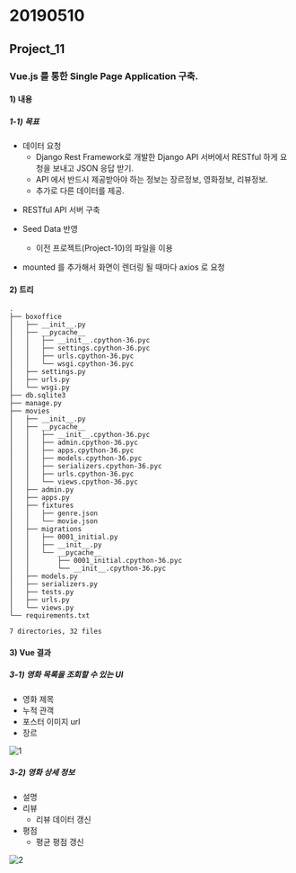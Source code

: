 # 20190510

## Project_11

### Vue.js 를 통한 Single Page Application 구축.



#### 1) 내용

##### 1-1) 목표

* 데이터 요청
  * Django Rest Framework로 개발한 Django API 서버에서 RESTful 하게 요청을 보내고 JSON 응답
     받기.
  * API 에서 반드시 제공받아야 하는 정보는 장르정보, 영화정보, 리뷰정보.
  * 추가로 다른 데이터를 제공.

- RESTful API 서버 구축
- Seed Data 반영

  - 이전 프로젝트(Project-10)의 파일을 이용
-  mounted 를 추가해서 화면이 렌더링 될 때마다 axios 로 요청



#### 2)  트리

```
.
├── boxoffice
│   ├── __init__.py
│   ├── __pycache__
│   │   ├── __init__.cpython-36.pyc
│   │   ├── settings.cpython-36.pyc
│   │   ├── urls.cpython-36.pyc
│   │   └── wsgi.cpython-36.pyc
│   ├── settings.py
│   ├── urls.py
│   └── wsgi.py
├── db.sqlite3
├── manage.py
├── movies
│   ├── __init__.py
│   ├── __pycache__
│   │   ├── __init__.cpython-36.pyc
│   │   ├── admin.cpython-36.pyc
│   │   ├── apps.cpython-36.pyc
│   │   ├── models.cpython-36.pyc
│   │   ├── serializers.cpython-36.pyc
│   │   ├── urls.cpython-36.pyc
│   │   └── views.cpython-36.pyc
│   ├── admin.py
│   ├── apps.py
│   ├── fixtures
│   │   ├── genre.json
│   │   └── movie.json
│   ├── migrations
│   │   ├── 0001_initial.py
│   │   ├── __init__.py
│   │   └── __pycache__
│   │       ├── 0001_initial.cpython-36.pyc
│   │       └── __init__.cpython-36.pyc
│   ├── models.py
│   ├── serializers.py
│   ├── tests.py
│   ├── urls.py
│   └── views.py
└── requirements.txt

7 directories, 32 files
```



#### 3) Vue 결과

##### 3-1) 영화 목록을 조회할 수 있는 UI

* 영화 제목
* 누적 관객
* 포스터 이미지 url
* 장르

![1](https://user-images.githubusercontent.com/45934494/57508122-a03b0d00-733b-11e9-87cd-c0d26602a8e4.png)



##### 3-2) 영화 상세 정보

* 설명
* 리뷰
  * 리뷰 데이터 갱신
* 평점
  * 평균 평점 갱신

![2](https://user-images.githubusercontent.com/45934494/57508123-a03b0d00-733b-11e9-8f31-8c0d30195cf5.png)

